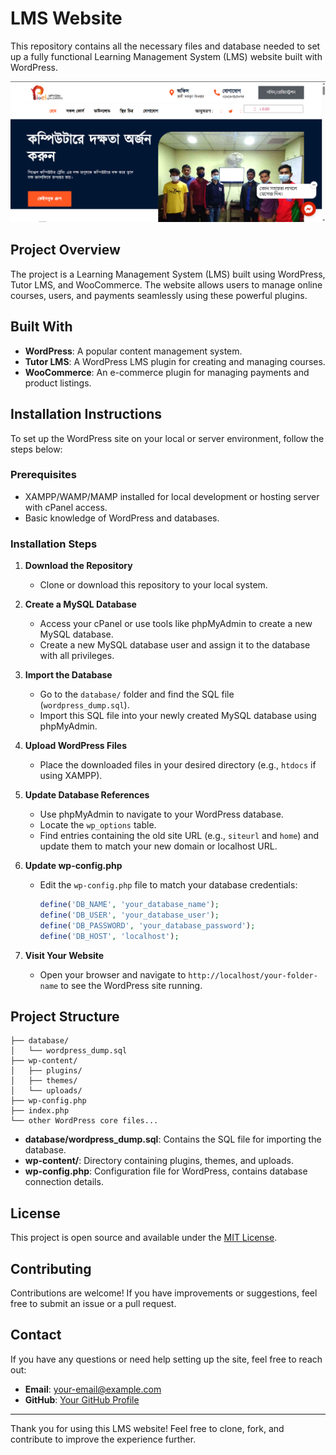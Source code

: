 # LMS Website

This repository contains all the necessary files and database needed to set up a fully functional Learning Management System (LMS) website built with WordPress.

![LMS Website Screenshot](images/Screenshot.png)

## Project Overview

The project is a Learning Management System (LMS) built using WordPress, Tutor LMS, and WooCommerce. The website allows users to manage online courses, users, and payments seamlessly using these powerful plugins.

## Built With

- **WordPress**: A popular content management system.
- **Tutor LMS**: A WordPress LMS plugin for creating and managing courses.
- **WooCommerce**: An e-commerce plugin for managing payments and product listings.

## Installation Instructions

To set up the WordPress site on your local or server environment, follow the steps below:

### Prerequisites

- XAMPP/WAMP/MAMP installed for local development or hosting server with cPanel access.
- Basic knowledge of WordPress and databases.

### Installation Steps

1. **Download the Repository**
   - Clone or download this repository to your local system.

2. **Create a MySQL Database**
   - Access your cPanel or use tools like phpMyAdmin to create a new MySQL database.
   - Create a new MySQL database user and assign it to the database with all privileges.

3. **Import the Database**
   - Go to the `database/` folder and find the SQL file (`wordpress_dump.sql`).
   - Import this SQL file into your newly created MySQL database using phpMyAdmin.

4. **Upload WordPress Files**
   - Place the downloaded files in your desired directory (e.g., `htdocs` if using XAMPP).

5. **Update Database References**
   - Use phpMyAdmin to navigate to your WordPress database.
   - Locate the `wp_options` table.
   - Find entries containing the old site URL (e.g., `siteurl` and `home`) and update them to match your new domain or localhost URL.

6. **Update wp-config.php**
   - Edit the `wp-config.php` file to match your database credentials:
     ```php
     define('DB_NAME', 'your_database_name');
     define('DB_USER', 'your_database_user');
     define('DB_PASSWORD', 'your_database_password');
     define('DB_HOST', 'localhost');
     ```

7. **Visit Your Website**
   - Open your browser and navigate to `http://localhost/your-folder-name` to see the WordPress site running.

## Project Structure

```
├── database/
│   └── wordpress_dump.sql
├── wp-content/
│   ├── plugins/
│   ├── themes/
│   └── uploads/
├── wp-config.php
├── index.php
└── other WordPress core files...
```

- **database/wordpress_dump.sql**: Contains the SQL file for importing the database.
- **wp-content/**: Directory containing plugins, themes, and uploads.
- **wp-config.php**: Configuration file for WordPress, contains database connection details.

## License

This project is open source and available under the [MIT License](LICENSE).

## Contributing

Contributions are welcome! If you have improvements or suggestions, feel free to submit an issue or a pull request.

## Contact

If you have any questions or need help setting up the site, feel free to reach out:

- **Email**: [your-email@example.com](mailto:your-email@example.com)
- **GitHub**: [Your GitHub Profile](https://github.com/your-profile)

---
Thank you for using this LMS website! Feel free to clone, fork, and contribute to improve the experience further.
